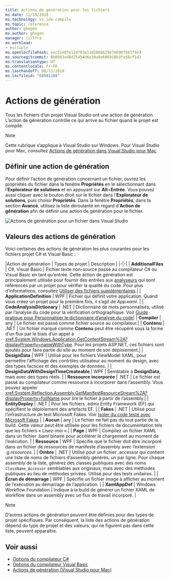 ```yaml
---
title: Actions de génération pour les fichiers
ms.date: 11/19/2018
ms.technology: vs-ide-compile
ms.topic: reference
author: ghogen
ms.author: ghogen
manager: jillfra
ms.workload:
- multiple
ms.openlocfilehash: eac31e0fe12d703e11d286b629e7e690f641f4e3
ms.sourcegitcommit: 6b0503ed8d25454d6e39a8e606910b3fa58cf1d2
ms.translationtype: HT
ms.contentlocale: fr-FR
ms.lasthandoff: 08/13/2019
ms.locfileid: "68981108"
---
```

# <a name="build-actions"></a>Actions de génération

Tous les fichiers d’un projet Visual Studio ont une action de génération. L’action de génération contrôle ce qui arrive au fichier quand le projet est compilé.

> [!NOTE]
> Cette rubrique s’applique à Visual Studio sur Windows. Pour Visual Studio pour Mac, consultez [Actions de génération dans Visual Studio pour Mac](/visualstudio/mac/build-actions).

## <a name="set-a-build-action"></a>Définir une action de génération

Pour définir l’action de génération concernant un fichier, ouvrez les propriétés du fichier dans la fenêtre **Propriétés** en le sélectionnant dans l’**Explorateur de solutions** et en appuyant sur **Alt**+**Entrée**. Vous pouvez aussi cliquer avec le bouton droit sur le fichier dans l’**Explorateur de solutions**, puis choisir **Propriétés**. Dans la fenêtre **Propriétés**, dans la section **Avancé**, utilisez la liste déroulante en regard d’**Action de génération** afin de définir une action de génération pour le fichier.

![Actions de génération pour un fichier dans Visual Studio](media/build-actions.png)

## <a name="build-action-values"></a>Valeurs des actions de génération

Voici certaines des actions de génération les plus courantes pour les fichiers projet C# et Visual Basic :

|Action de génération | Types de projet | Description |
|-|-|
| **AdditionalFiles** | C#, Visual Basic | Fichier texte non-source passé au compilateur C# ou Visual Basic en tant qu’entrée. Cette action de génération est principalement utilisée pour fournir des entrées aux [analyseurs](../code-quality/roslyn-analyzers-overview.md) qui sont référencés par un projet pour vérifier la qualité du code. Pour plus d’informations, consultez [Utiliser des fichiers supplémentaires](https://github.com/dotnet/roslyn/blob/master/docs/analyzers/Using%20Additional%20Files.md).|
| **ApplicationDefinition** | WPF | Fichier qui définit votre application. Quand vous créez un projet pour la première fois, il s’agit de *App.xaml*. |
| **CodeAnalysisDictionary** | .NET | Dictionnaire de mots personnalisés, utilisé par l’analyse du code pour la vérification orthographique. Voir [Guide pratique pour Personnaliser le dictionnaire d’analyse du code](../code-quality/how-to-customize-the-code-analysis-dictionary.md)|
| **Compiler** | any | Le fichier est passé comme fichier source au compilateur.|
| **Contenu** | .NET | Un fichier marqué comme **Contenu** peut être récupéré sous la forme d’un flux par le biais d’un appel à <xref:System.Windows.Application.GetContentStream%2A?displayProperty=nameWithType>. Pour les projets ASP.NET, ces fichiers sont ajoutés pour faire partie du site au moment de son déploiement.|
| **DesignData** | WPF | Utilisé pour les fichiers ViewModel XAML, pour permettre l’affichage des contrôles utilisateur au moment du design, avec des types factices et des exemples de données. |
| **DesignDataWithDesignTimeCreateable** | WPF | Semblable à **DesignData**, mais avec des types réels.  |
| **Ressource incorporée** | .NET | Le fichier est passé au compilateur comme ressource à incorporer dans l’assembly. Vous pouvez appeler <xref:System.Reflection.Assembly.GetManifestResourceStream%2A?displayProperty=fullName> pour lire le fichier à partir de l’assembly.|
| **EntityDeploy** | .NET | Pour les fichiers .edmx Entity Framework (EF) qui spécifient le déploiement des artefacts EF. |
| **Fakes** | .NET | Utilisé pour l’infrastructure de test Microsoft Fakes. Voir [Isoler du code testé avec Microsoft Fakes](../test/isolating-code-under-test-with-microsoft-fakes.md) |
| **Aucun** | any | Le fichier ne fait pas du tout partie de la build. Cette valeur peut être utilisée pour les fichiers de documentation tels que les fichiers « Lisez-moi ».|
| **Page** | WPF | Compilez un fichier XAML dans un fichier .baml binaire pour accélérer le chargement au moment de l’exécution. |
| **Ressource** | WPF | Spécifie que le fichier doit être incorporé dans un fichier de ressources de manifeste d’assembly avec l’extension *.g.resources*. |
| **Ombre** | .NET | Utilisé pour un fichier .accessor qui contient une liste de noms de fichiers d’assembly générés, un par ligne. Pour chaque assembly de la liste, générez des classes publiques avec des noms `ClassName_Accessor` semblables aux originaux, mais avec des méthodes publiques au lieu de méthodes privées. Utilisé pour des tests unitaires. |
| **Écran de démarrage** | WPF | Spécifie un fichier image à afficher au moment de l’exécution au démarrage de l’application. |
| **XamlAppDef** | Windows Workflow Foundation | Indique à la build de générer un fichier XAML de workflow dans un assembly avec un flux de travail incorporé. |

> [!NOTE]
> D’autres actions de génération peuvent être définies pour des types de projet spécifiques. Par conséquent, la liste des actions de génération dépend du type de projet et des valeurs, qui ne figurent pas dans cette liste, peuvent apparaître.

## <a name="see-also"></a>Voir aussi

- [Options du compilateur C#](/dotnet/csharp/language-reference/compiler-options/listed-alphabetically)
- [Options du compilateur Visual Basic](/dotnet/visual-basic/reference/command-line-compiler/compiler-options-listed-alphabetically)
- [Actions de génération (Visual Studio pour Mac)](/visualstudio/mac/build-actions)
